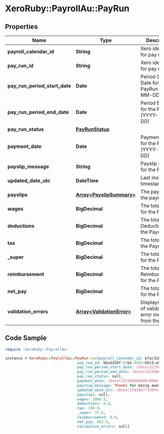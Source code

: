 # XeroRuby::PayrollAu::PayRun

## Properties

Name | Type | Description | Notes
------------ | ------------- | ------------- | -------------
**payroll_calendar_id** | **String** | Xero identifier for pay run | 
**pay_run_id** | **String** | Xero identifier for pay run | [optional] 
**pay_run_period_start_date** | **Date** | Period Start Date for the PayRun (YYYY-MM-DD) | [optional] 
**pay_run_period_end_date** | **Date** | Period End Date for the PayRun (YYYY-MM-DD) | [optional] 
**pay_run_status** | [**PayRunStatus**](PayRunStatus.md) |  | [optional] 
**payment_date** | **Date** | Payment Date for the PayRun (YYYY-MM-DD) | [optional] 
**payslip_message** | **String** | Payslip message for the PayRun | [optional] 
**updated_date_utc** | **DateTime** | Last modified timestamp | [optional] 
**payslips** | [**Array&lt;PayslipSummary&gt;**](PayslipSummary.md) | The payslips in the payrun | [optional] 
**wages** | **BigDecimal** | The total Wages for the Payrun | [optional] 
**deductions** | **BigDecimal** | The total Deductions for the Payrun | [optional] 
**tax** | **BigDecimal** | The total Tax for the Payrun | [optional] 
**_super** | **BigDecimal** | The total Super for the Payrun | [optional] 
**reimbursement** | **BigDecimal** | The total Reimbursements for the Payrun | [optional] 
**net_pay** | **BigDecimal** | The total NetPay for the Payrun | [optional] 
**validation_errors** | [**Array&lt;ValidationError&gt;**](ValidationError.md) | Displays array of validation error messages from the API | [optional] 

## Code Sample

```ruby
require 'XeroRuby::PayrollAu'

instance = XeroRuby::PayrollAu::PayRun.new(payroll_calendar_id: bfac31bd-ea62-4fc8-a5e7-7965d9504b15,
                                 pay_run_id: bba1d10f-63b1-4692-b5c5-a99f869523a4,
                                 pay_run_period_start_date: /Date(322560000000+0000)/,
                                 pay_run_period_end_date: /Date(322560000000+0000)/,
                                 pay_run_status: null,
                                 payment_date: /Date(322560000000+0000)/,
                                 payslip_message: Thanks for being awesome,
                                 updated_date_utc: /Date(1583967733054+0000)/,
                                 payslips: null,
                                 wages: 1060.5,
                                 deductions: 0.0,
                                 tax: 198.0,
                                 _super: 75.6,
                                 reimbursement: 0.0,
                                 net_pay: 862.5,
                                 validation_errors: null)
```



